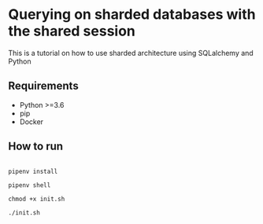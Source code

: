 # Querying on sharded databases with the shared session
This is a tutorial on how to use sharded architecture using SQLalchemy and Python

## Requirements
- Python >=3.6
- pip
- Docker


## How to run
```brew install pipenv

pipenv install

pipenv shell

chmod +x init.sh

./init.sh
```
